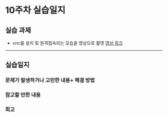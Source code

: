 # 10주차 실습일지    
## 실습 과제  
* vnc를 설치 및 원격접속되는 모습을 영상으로 촬영
[영상 링크]()
- - -
## 실습일지   

### 문제가 발생하거나 고민한 내용+ 해결 방법    

### 참고할 만한 내용

    
### 회고

